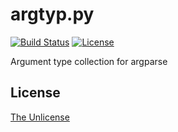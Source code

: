# argtyp.py

[![Build Status](https://travis-ci.org/raviqqe/argtyp.py.svg?branch=master)](https://travis-ci.org/raviqqe/argtyp.py)
[![License](https://img.shields.io/badge/license-unlicense-lightgray.svg)](https://unlicense.org)

Argument type collection for argparse


## License

[The Unlicense](https://unlicense.org)
